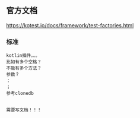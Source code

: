 ## 官方文档
https://kotest.io/docs/framework/test-factories.html 


### 标准
```
kotlin插件。。。
比如有多个空格？
不能有多个方法？
参数？
：
；
参考clonedb


需要写文档！！！
```